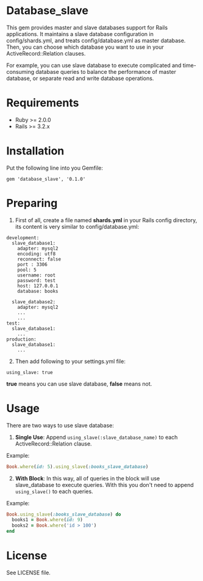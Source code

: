 # Database_slave
This gem provides master and slave databases support for Rails applications. It maintains a slave database configuration in config/shards.yml, and treats config/database.yml as master database. Then, you can choose which database you want to use in your ActiveRecord::Relation clauses.

For example, you can use slave database to execute complicated and time-consuming database queries to balance the performance of master database, or separate read and write database operations.

# Requirements

* Ruby  >= 2.0.0
* Rails >= 3.2.x

# Installation

Put the following line into you Gemfile:

```
gem 'database_slave', '0.1.0'
```

# Preparing

1. First of all, create a file named **shards.yml** in your Rails config directory,
  its content is very similar to config/database.yml:

  ```
  development:
    slave_database1:
      adapter: mysql2
      encoding: utf8
      reconnect: false
      port : 3306
      pool: 5
      username: root
      password: test
      host: 127.0.0.1
      database: books

    slave_database2:
      adapter: mysql2
      ...
      ...
  test:
    slave_database1:
      ...
  production:
    slave_database1:
      ...
  ```

2. Then add following to your settings.yml file:

  ```
  using_slave: true
  ```

  **true** means you can use slave database, **false** means not.

# Usage

There are two ways to use slave database:

1. **Single Use**: Append `using_slave(:slave_database_name)` to each ActiveRecord::Relation clause.

  Example:

  ```ruby
  Book.where(id: 5).using_slave(:books_slave_database)
  ```

2. **With Block**: In this way, all of queries in the block will use slave_database to execute queries.
  With this you don't need to append `using_slave()` to each queries.

  Example:

  ```ruby
  Book.using_slave(:books_slave_database) do
    books1 = Book.where(id: 9)
    books2 = Book.where('id > 100')
  end
  ```

# License

See LICENSE file.

